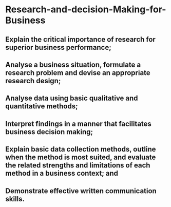 # Research-and-decision-Making-for-Business
## Explain the critical importance of research for superior business performance;
## Analyse a business situation, formulate a research problem and devise an appropriate research design;
## Analyse data using basic qualitative and quantitative methods;
## Interpret findings in a manner that facilitates business decision making;
## Explain basic data collection methods, outline when the method is most suited, and evaluate the related strengths and limitations of each method in a business context; and 
## Demonstrate effective written communication skills.
